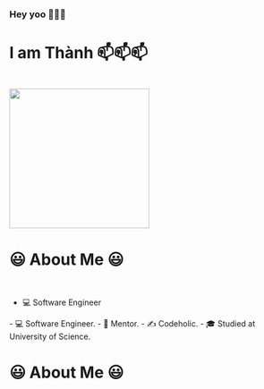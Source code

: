 ### Hey yoo 👋👋👋

<h1>I am Thành 📫📫📫</h1>
<br/>
<img src="https://user-images.githubusercontent.com/37551474/113611467-3a567d80-9657-11eb-862b-b07b4f105c6f.gif" width="250">
<h1>😃 About Me 😃</h1>
<br/>
<ul>
  <li>💻 Software Engineer</li>
</ul>
- 💻 Software Engineer.
- 💬 Mentor.
- ✍️ Codeholic.
- 🎓 Studied at University of Science.
<h1>😃 About Me 😃</h1>
<br/>

<!--
**DaiThanh97/DaiThanh97** is a ✨ _special_ ✨ repository because its `README.md` (this file) appears on your GitHub profile.

Here are some ideas to get you started:

- 🔭 I’m currently working on ...
- 🌱 I’m currently learning ...
- 👯 I’m looking to collaborate on ...
- 🤔 I’m looking for help with ...
- 💬 Ask me about ...
- 📫 How to reach me: ...
- 😄 Pronouns: ...
- ⚡ Fun fact: ...
-->
